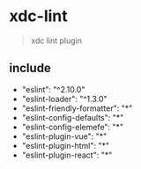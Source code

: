 # xdc-lint
> xdc lint plugin

## include
- "eslint": "^2.10.0"
- "eslint-loader": "^1.3.0"
- "eslint-friendly-formatter": "*"
- "eslint-config-defaults": "*"
- "eslint-config-elemefe": "*"
- "eslint-plugin-vue": "*"
- "eslint-plugin-html": "*"
- "eslint-plugin-react": "*"